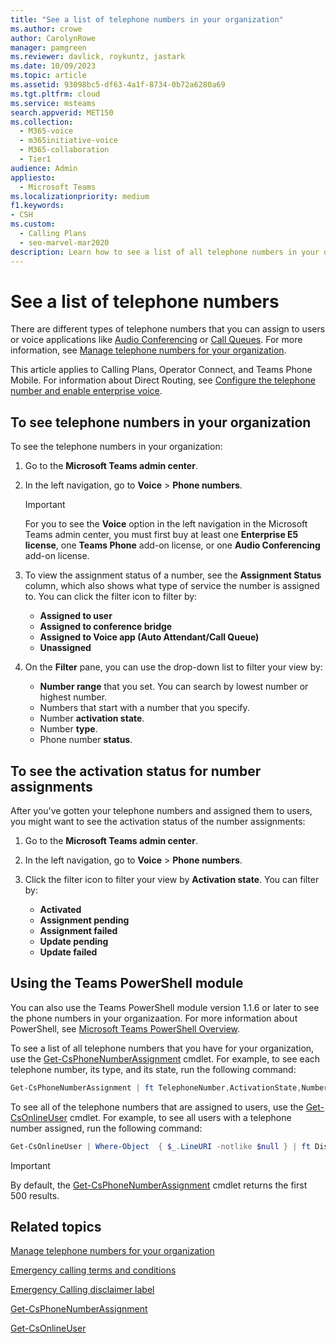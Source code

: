 ```yaml
---
title: "See a list of telephone numbers in your organization"
ms.author: crowe
author: CarolynRowe
manager: pamgreen
ms.reviewer: davlick, roykuntz, jastark
ms.date: 10/09/2023
ms.topic: article
ms.assetid: 93098bc5-df63-4a1f-8734-0b72a6280a69
ms.tgt.pltfrm: cloud
ms.service: msteams
search.appverid: MET150
ms.collection: 
  - M365-voice
  - m365initiative-voice
  - M365-collaboration
  - Tier1
audience: Admin
appliesto: 
  - Microsoft Teams
ms.localizationpriority: medium
f1.keywords:
- CSH
ms.custom: 
  - Calling Plans
  - seo-marvel-mar2020
description: Learn how to see a list of all telephone numbers in your organization and all numbers that are assigned to users or unassigned.
---
```


# See a list of telephone numbers 

There are different types of telephone numbers that you can assign to users or voice applications like [Audio Conferencing](deploy-audio-conferencing-teams-landing-page.md) or [Call Queues](plan-auto-attendant-call-queue.md). For more information, see [Manage telephone numbers for your organization](/microsoftteams/manage-phone-numbers-landing-page).

This article applies to Calling Plans, Operator Connect, and Teams Phone Mobile. For information about Direct Routing, see [Configure the telephone number and enable enterprise voice](direct-routing-enable-users.md#configure-the-phone-number-and-enable-enterprise-voice).
  
## To see telephone numbers in your organization

To see the telephone numbers in your organization:

1. Go to the **Microsoft Teams admin center**.

2. In the left navigation, go to **Voice** > **Phone numbers**.

   > [!IMPORTANT]
   > For you to see the **Voice** option in the left navigation in the Microsoft Teams admin center, you must first buy at least one **Enterprise E5 license**, one **Teams Phone** add-on license, or one **Audio Conferencing** add-on license.

3. To view the assignment status of a number, see the **Assignment Status** column, which also shows what type of service the number is assigned to. You can click the filter icon to filter by:

   - **Assigned to user**
   - **Assigned to conference bridge** 
   - **Assigned to Voice app (Auto Attendant/Call Queue)**
   - **Unassigned**

4. On the **Filter** pane, you can use the drop-down list to filter your view by:

   - **Number range** that you set. You can search by lowest number or highest number.
   - Numbers that start with a number that you specify.
   - Number **activation state**.
   - Number **type**.
   - Phone number **status**.



## To see the activation status for number assignments

After you've gotten your telephone numbers and assigned them to users, you might want to see the activation status of the number assignments:
  
1. Go to the **Microsoft Teams admin center**.

2. In the left navigation, go to **Voice** > **Phone numbers**.

3. Click the filter icon to filter your view by **Activation state**. You can filter by:

   - **Activated**
   - **Assignment pending**
   - **Assignment failed**
   - **Update pending**
   - **Update failed**

## Using the Teams PowerShell module

You can also use the Teams PowerShell module version 1.1.6 or later to see the phone numbers in your organizaation. For more information about PowerShell, see [Microsoft Teams PowerShell Overview](teams-powershell-overview.md).

To see a list of all telephone numbers that you have for your organization, use the [Get-CsPhoneNumberAssignment](/powershell/module/teams/get-csphonenumberassignment) cmdlet. For example, to see each telephone number, its type, and its state, run the following command:

```PowerShell
Get-CsPhoneNumberAssignment | ft TelephoneNumber,ActivationState,NumberType
```

To see all of the telephone numbers that are assigned to users, use the [Get-CsOnlineUser](/powershell/module/teams/get-csonlineuser) cmdlet. For example, to see all users with a telephone number assigned, run the following command:

```PowerShell
Get-CsOnlineUser | Where-Object  { $_.LineURI -notlike $null } | ft DisplayName,UserPrincipalName,LineURI
```

> [!IMPORTANT]
> By default, the [Get-CsPhoneNumberAssignment](/powershell/module/teams/get-csphonenumberassignment) cmdlet returns the first 500 results.
    
## Related topics

[Manage telephone numbers for your organization](manage-phone-numbers-landing-page.md)

[Emergency calling terms and conditions](./emergency-calling-terms-and-conditions.md)

[Emergency Calling disclaimer label](https://download.microsoft.com/download/9/9/0/990e24c1-eb49-4b52-9306-dbd4c864ed91/emergency-calling-label-(en-us)-(v.1.0).zip)

[Get-CsPhoneNumberAssignment](/powershell/module/teams/get-csphonenumberassignment)
  
[Get-CsOnlineUser](/powershell/module/teams/get-csonlineuser)
